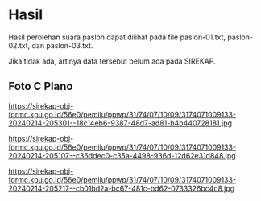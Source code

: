 # Hasil

Hasil perolehan suara paslon dapat dilihat pada file paslon-01.txt, paslon-02.txt, dan paslon-03.txt.

Jika tidak ada, artinya data tersebut belum ada pada SIREKAP.

## Foto C Plano

https://sirekap-obj-formc.kpu.go.id/56e0/pemilu/ppwp/31/74/07/10/09/3174071009133-20240214-205301--18c14eb6-9387-48d7-ad81-b4b440728181.jpg

https://sirekap-obj-formc.kpu.go.id/56e0/pemilu/ppwp/31/74/07/10/09/3174071009133-20240214-205107--c36ddec0-c35a-4498-936d-12d62e31d848.jpg

https://sirekap-obj-formc.kpu.go.id/56e0/pemilu/ppwp/31/74/07/10/09/3174071009133-20240214-205217--cb01bd2a-bc67-481c-bd62-0733326bc4c8.jpg

